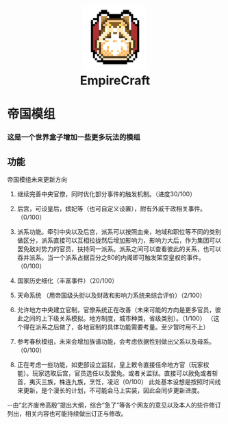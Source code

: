 <h1 align="center">
  <img src="icon.png" alt="logo" width="150">
  <br/>
  EmpireCraft
</h1>

# 帝国模组

### 这是一个世界盒子增加一些更多玩法的模组

## 功能


帝国模组未来更新方向
1.	继续完善中央官僚，同时优化部分事件的触发机制。（进度30/100）

2.	后宫，可设皇后，嫔妃等（也可自定义设置），附有外戚干政相关事件。（0/100）

3.	派系功能。牵引中央以及后宫，派系可以按照血亲，地域和职位等不同的类别做区分，派系直接可以互相拉拢然后增加影响力，影响力大后，作为集团可以罢免敌对势力的官员，扶持同一派系。派系之间可以查看彼此的关系，也可以吞并派系。当一个派系占据百分之80的内阁即可触发架空皇权的事件。（0/100）

4.	国家历史细化（丰富事件）（20/100）

5.	天命系统 （用帝国级头衔以及财政和影响力系统来综合评价）（2/100）

6.	允许地方中央建立官制，官僚系统正在改善（未来可能的方向是更多官员，彼此之间的上下级关系模拟。地方制度，城市种类，省级类别）。（1/100）
（这个得在派系之后做了，各地官制的具体功能需要考量。至少暂时用不上）

7.	参考春秋模组，未来会增加族谱功能，会考虑依据性别做出父系以及母系。（0/100）

8.	正在考虑一些功能，如吏部设立监狱，皇上敕令直接任命地方官（玩家权能）。玩家选取后宫，官员选任以及罢免。或者关监狱。直接可以赦免或者斩首，夷灭三族，株连九族，烹饪，凌迟（0/100）
此处基本设想是按照时间线来更新，是个漫长的计划，不可能会马上实装，因此会同步更新进度。

--由“北齐废帝高殷”提出大纲，综合“急了”等各个网友的意见以及本人的些许修订列出，相关内容也可能持续做出订正与修改。
